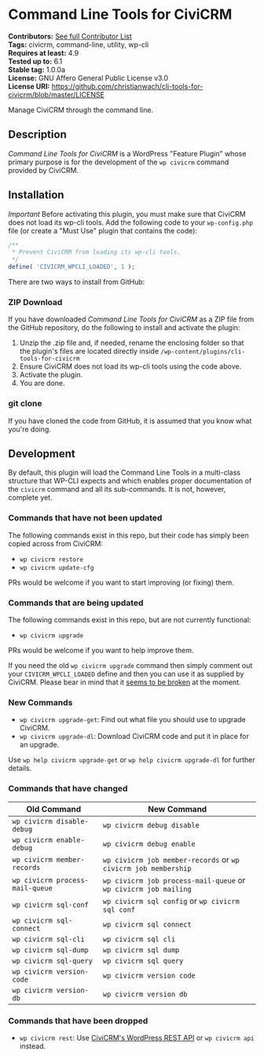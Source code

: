 # Command Line Tools for CiviCRM

**Contributors:** [See full Contributor List](https://github.com/christianwach/cli-tools-for-civicrm)<br/>
**Tags:** civicrm, command-line, utility, wp-cli<br/>
**Requires at least:** 4.9<br/>
**Tested up to:** 6.1<br/>
**Stable tag:** 1.0.0a<br/>
**License:** GNU Affero General Public License v3.0<br/>
**License URI:** https://github.com/christianwach/cli-tools-for-civicrm/blob/master/LICENSE

Manage CiviCRM through the command line.

## Description

*Command Line Tools for CiviCRM* is a WordPress "Feature Plugin" whose primary purpose is for the development of the `wp civicrm` command provided by CiviCRM.

## Installation

*Important* Before activating this plugin, you must make sure that CiviCRM does not load its wp-cli tools. Add the following code to your `wp-config.php` file (or create a "Must Use" plugin that contains the code):

```php
/**
 * Prevent CiviCRM from loading its wp-cli tools.
 */
define( 'CIVICRM_WPCLI_LOADED', 1 );
```

There are two ways to install from GitHub:

### ZIP Download

If you have downloaded *Command Line Tools for CiviCRM* as a ZIP file from the GitHub repository, do the following to install and activate the plugin:

1. Unzip the .zip file and, if needed, rename the enclosing folder so that the plugin's files are located directly inside `/wp-content/plugins/cli-tools-for-civicrm`
2. Ensure CiviCRM does not load its wp-cli tools using the code above.
3. Activate the plugin.
4. You are done.

### git clone

If you have cloned the code from GitHub, it is assumed that you know what you're doing.

## Development

By default, this plugin will load the Command Line Tools in a multi-class structure that WP-CLI expects and which enables proper documentation of the `civicrm` command and all its sub-commands. It is not, however, complete yet.

### Commands that have not been updated

The following commands exist in this repo, but their code has simply been copied across from CiviCRM:

* `wp civicrm restore`
* `wp civicrm update-cfg`

PRs would be welcome if you want to start improving (or fixing) them.

### Commands that are being updated

The following commands exist in this repo, but are not currently functional:

* `wp civicrm upgrade`

PRs would be welcome if you want to help improve them.

If you need the old `wp civicrm upgrade` command then simply comment out your `CIVICRM_WPCLI_LOADED` define and then you can use it as supplied by CiviCRM. Please bear in mind that it [seems to be broken](https://lab.civicrm.org/dev/wordpress/-/issues/123) at the moment.

### New Commands

* `wp civicrm upgrade-get`: Find out what file you should use to upgrade CiviCRM.
* `wp civicrm upgrade-dl`: Download CiviCRM code and put it in place for an upgrade.

Use `wp help civicrm upgrade-get` or `wp help civicrm upgrade-dl` for further details.

### Commands that have changed

| Old Command | New Command |
| --- | --- |
| `wp civicrm disable-debug` | `wp civicrm debug disable` |
| `wp civicrm enable-debug` | `wp civicrm debug enable` |
| `wp civicrm member-records` | `wp civicrm job member-records` or `wp civicrm job membership` |
| `wp civicrm process-mail-queue` | `wp civicrm job process-mail-queue` or `wp civicrm job mailing` |
| `wp civicrm sql-conf` | `wp civicrm sql config` or `wp civicrm sql conf` |
| `wp civicrm sql-connect` | `wp civicrm sql connect` |
| `wp civicrm sql-cli` | `wp civicrm sql cli` |
| `wp civicrm sql-dump` | `wp civicrm sql dump` |
| `wp civicrm sql-query` | `wp civicrm sql query` |
| `wp civicrm version-code` | `wp civicrm version code` |
| `wp civicrm version-db` | `wp civicrm version db` |

### Commands that have been dropped

* `wp civicrm rest`: Use [CiviCRM's WordPress REST API](https://github.com/civicrm/civicrm-wordpress/tree/master/wp-rest) or `wp civicrm api` instead.

